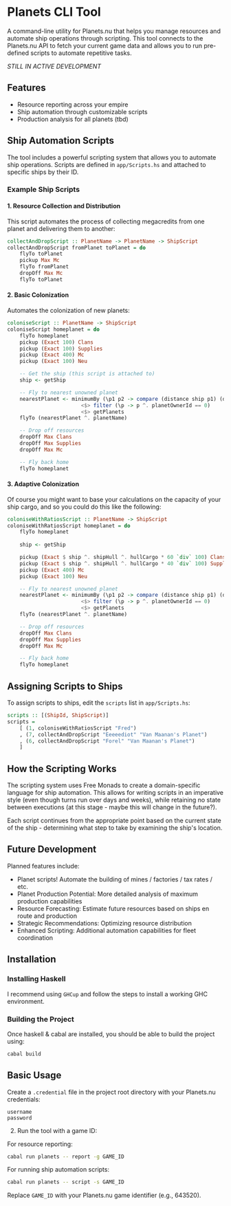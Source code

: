 # Planets CLI Tool

A command-line utility for Planets.nu that helps you manage resources and automate ship operations through scripting. This tool connects to the Planets.nu API to fetch your current game data and allows you to run pre-defined scripts to automate repetitive tasks.

*STILL IN ACTIVE DEVELOPMENT*

## Features

- Resource reporting across your empire
- Ship automation through customizable scripts
- Production analysis for all planets (tbd)

## Ship Automation Scripts

The tool includes a powerful scripting system that allows you to automate ship operations. Scripts are defined in `app/Scripts.hs` and attached to specific ships by their ID.

### Example Ship Scripts

#### 1. Resource Collection and Distribution

This script automates the process of collecting megacredits from one planet and delivering them to another:

```haskell
collectAndDropScript :: PlanetName -> PlanetName -> ShipScript
collectAndDropScript fromPlanet toPlanet = do
    flyTo toPlanet
    pickup Max Mc
    flyTo fromPlanet
    dropOff Max Mc
    flyTo toPlanet
```

#### 2. Basic Colonization

Automates the colonization of new planets:

```haskell
coloniseScript :: PlanetName -> ShipScript
coloniseScript homeplanet = do
    flyTo homeplanet
    pickup (Exact 100) Clans
    pickup (Exact 100) Supplies
    pickup (Exact 400) Mc
    pickup (Exact 100) Neu

    -- Get the ship (this script is attached to)
    ship <- getShip

    -- Fly to nearest unowned planet
    nearestPlanet <- minimumBy (\p1 p2 -> compare (distance ship p1) (distance ship p2))
                        <$> filter (\p -> p ^. planetOwnerId == 0)
                        <$> getPlanets
    flyTo (nearestPlanet ^. planetName)

    -- Drop off resources
    dropOff Max Clans
    dropOff Max Supplies
    dropOff Max Mc

    -- Fly back home
    flyTo homeplanet
```

#### 3. Adaptive Colonization

Of course you might want to base your calculations on the capacity of your ship cargo, and so you could do this like the following:

```haskell
coloniseWithRatiosScript :: PlanetName -> ShipScript
coloniseWithRatiosScript homeplanet = do
    flyTo homeplanet
    
    ship <- getShip

    pickup (Exact $ ship ^. shipHull ^. hullCargo * 60 `div` 100) Clans
    pickup (Exact $ ship ^. shipHull ^. hullCargo * 40 `div` 100) Supplies
    pickup (Exact 400) Mc
    pickup (Exact 100) Neu

    -- Fly to nearest unowned planet
    nearestPlanet <- minimumBy (\p1 p2 -> compare (distance ship p1) (distance ship p2))
                        <$> filter (\p -> p ^. planetOwnerId == 0)
                        <$> getPlanets
    flyTo (nearestPlanet ^. planetName)

    -- Drop off resources
    dropOff Max Clans
    dropOff Max Supplies
    dropOff Max Mc

    -- Fly back home
    flyTo homeplanet
```

## Assigning Scripts to Ships

To assign scripts to ships, edit the `scripts` list in `app/Scripts.hs`:

```haskell
scripts :: [(ShipId, ShipScript)]
scripts =
    [ (1, coloniseWithRatiosScript "Fred")
    , (7, collectAndDropScript "Eeeeediot" "Van Maanan's Planet")
    , (6, collectAndDropScript "Forel" "Van Maanan's Planet")
    ]
```

## How the Scripting Works

The scripting system uses Free Monads to create a domain-specific language for ship automation. This allows for writing scripts in an imperative style (even though turns run over days and weeks), while retaining no state between executions (at this stage - maybe this will change in the future?).

Each script continues from the appropriate point based on the current state of the ship - determining what step to take by examining the ship's location.

## Future Development

Planned features include:

- Planet scripts! Automate the building of mines / factories / tax rates / etc.
- Planet Production Potential: More detailed analysis of maximum production capabilities
- Resource Forecasting: Estimate future resources based on ships en route and production
- Strategic Recommendations: Optimizing resource distribution
- Enhanced Scripting: Additional automation capabilities for fleet coordination

## Installation

### Installing Haskell

I recommend using `GHCup` and follow the steps to install a working GHC environment.

### Building the Project

Once haskell & cabal are installed, you should be able to build the project using:

```sh
cabal build
```

## Basic Usage

Create a `.credential` file in the project root directory with your Planets.nu credentials:

```
username
password
```

2. Run the tool with a game ID:

For resource reporting:
```sh
cabal run planets -- report -g GAME_ID
```

For running ship automation scripts:
```sh
cabal run planets -- script -s GAME_ID
```

Replace `GAME_ID` with your Planets.nu game identifier (e.g., 643520).